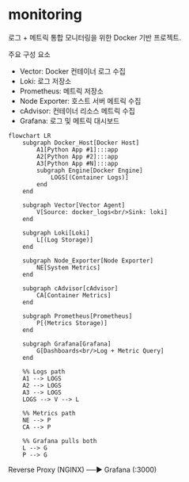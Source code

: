 # monitoring

로그 + 메트릭 통합 모니터링을 위한 Docker 기반 프로젝트.

주요 구성 요소
- Vector: Docker 컨테이너 로그 수집
- Loki: 로그 저장소
- Prometheus: 메트릭 저장소
- Node Exporter: 호스트 서버 메트릭 수집
- cAdvisor: 컨테이너 리소스 메트릭 수집
- Grafana: 로그 및 메트릭 대시보드

```mermaid
flowchart LR
    subgraph Docker_Host[Docker Host]
        A1[Python App #1]:::app
        A2[Python App #2]:::app
        A3[Python App #N]:::app
        subgraph Engine[Docker Engine]
            LOGS[(Container Logs)]
        end
    end

    subgraph Vector[Vector Agent]
        V[Source: docker_logs<br/>Sink: loki]
    end

    subgraph Loki[Loki]
        L[(Log Storage)]
    end

    subgraph Node_Exporter[Node Exporter]
        NE[System Metrics]
    end

    subgraph cAdvisor[cAdvisor]
        CA[Container Metrics]
    end

    subgraph Prometheus[Prometheus]
        P[(Metrics Storage)]
    end

    subgraph Grafana[Grafana]
        G[Dashboards<br/>Log + Metric Query]
    end

    %% Logs path
    A1 --> LOGS
    A2 --> LOGS
    A3 --> LOGS
    LOGS --> V --> L

    %% Metrics path
    NE --> P
    CA --> P

    %% Grafana pulls both
    L --> G
    P --> G

```
Reverse Proxy (NGINX) ──▶ Grafana (:3000)
